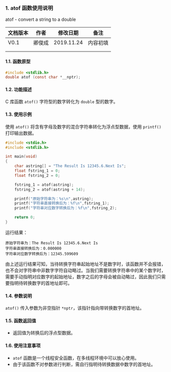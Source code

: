 ### 1. atof 函数使用说明

atof - convert a string to a double



| 文档版本 | 作者   | 修改日期   | 备注     |
| -------- | ------ | ---------- | -------- |
| V0.1     | 卿俊成 | 2019.11.24 | 内容初填 |
|          |        |            |          |
|          |        |            |          |





#### 1.1. 函数原型

```c
#include <stdlib.h>
double atof (const char *__nptr);
```



#### 1.2. 功能描述

C 库函数 `atof()` 字符型的数字转化为 `double` 型的数字。





#### 1.3. 使用示例

使用 `atof()` 将含有字母及数字的混合字符串转化为浮点型数据，使用 `printf()` 打印输出数据。

```c
#include <stdio.h>
#include <stdlib.h>

int main(void)
{
	char astring[] = "The Result Is 12345.6.Next Is";
	float fstring_1 = 0;
	float fstring_2 = 0;

	fstring_1 = atof(astring);
	fstring_2 = atof(astring + 14);

	printf("原始字符串为：%s\n",astring);
	printf("字符串直接转换后为：%f\n",fstring_1);
	printf("字符串对应数字转换后为：%f\n",fstring_2);

	return 0;
}
```

运行结果：

```
原始字符串为：The Result Is 12345.6.Next Is
字符串直接转换后为：0.000000
字符串对应数字转换后为：12345.599609
```

由上述运行结果可知，当待转换字符串起始地址不是数字时，该函数并不会报错，也不会对字符串中非数字字符自动略过。当我们需要转换字符串中的某个数字时，需要手动指明对应数字的起始地址，数字之后的字母会被自动略过，因此我们只需要指明待转换数字的首地址即可。





#### 1.4. 参数说明

`atof()` 传入参数为非空指针 `*nptr`，该指针指向带转换数字的首地址。







#### 1.5. 函数返回值

- 返回值为转换后的浮点型数据。







#### 1.6. 使用注意事项

- `atof` 函数是一个线程安全函数，在多线程环境中可以放心使用。
- 由于该函数不对参数进行判断，需自行指明待转换数据中数字的首地址。
